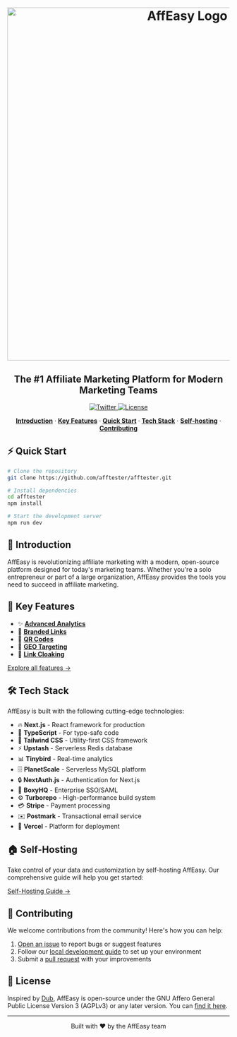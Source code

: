 <h1 align="center">
  <a href="https://affeasy.link">
    <img alt="AffEasy Logo" src="https://affeasy.link/_static/thumbnail.jpg" width="800">
  </a>
</h1>

<h2 align="center">The #1 Affiliate Marketing Platform for Modern Marketing Teams</h2>

<p align="center">
  <a href="https://twitter.com/ritanshu675">
    <img src="https://img.shields.io/twitter/follow/ritanshu675?style=flat&label=%40ritanshu675&logo=twitter&color=0bf&logoColor=fff" alt="Twitter" />
  </a>
  <a href="https://github.com/afftester/afftester/blob/main/LICENSE.md">
    <img src="https://img.shields.io/github/license/afftester/afftester?label=license&logo=github&color=f80&logoColor=fff" alt="License" />
  </a>
  <!-- Add more relevant badges here -->
</p>

<p align="center">
  <a href="#introduction"><strong>Introduction</strong></a> ·
  <a href="#key-features"><strong>Key Features</strong></a> ·
  <a href="#quick-start"><strong>Quick Start</strong></a> ·
  <a href="#tech-stack"><strong>Tech Stack</strong></a> ·
  <a href="#self-hosting"><strong>Self-hosting</strong></a> ·
  <a href="#contributing"><strong>Contributing</strong></a>
</p>

## ⚡️ Quick Start

```bash
# Clone the repository
git clone https://github.com/afftester/afftester.git

# Install dependencies
cd afftester
npm install

# Start the development server
npm run dev
```

## 🎯 Introduction

AffEasy is revolutionizing affiliate marketing with a modern, open-source platform designed for today's marketing teams. Whether you're a solo entrepreneur or part of a large organization, AffEasy provides the tools you need to succeed in affiliate marketing.

## 🚀 Key Features

- ✨ [**Advanced Analytics**](https://docs.affeasy.link/features/analytics)
- 🔗 [**Branded Links**](https://docs.affeasy.link/features/branded-links)
- 📱 [**QR Codes**](https://docs.affeasy.link/features/qr-codes)
- 🎯 [**GEO Targeting**](https://docs.affeasy.link/features/geo-targeting)
- 👻 [**Link Cloaking**](https://docs.affeasy.link/features/link-cloaking)

[Explore all features →](https://docs.affeasy.link/features)

## 🛠 Tech Stack

AffEasy is built with the following cutting-edge technologies:

- 🔥 **Next.js** - React framework for production
- 📘 **TypeScript** - For type-safe code
- 🎨 **Tailwind CSS** - Utility-first CSS framework
- ⚡️ **Upstash** - Serverless Redis database
- 📊 **Tinybird** - Real-time analytics
- 🗄️ **PlanetScale** - Serverless MySQL platform
- 🔒 **NextAuth.js** - Authentication for Next.js
- 🔑 **BoxyHQ** - Enterprise SSO/SAML
- ⚙️ **Turborepo** - High-performance build system
- 💳 **Stripe** - Payment processing
- ✉️ **Postmark** - Transactional email service
- 🚀 **Vercel** - Platform for deployment

## 🏠 Self-Hosting

Take control of your data and customization by self-hosting AffEasy. Our comprehensive guide will help you get started:

[Self-Hosting Guide →](https://docs.affeasy.link/self-hosting/guide)

## 👥 Contributing

We welcome contributions from the community! Here's how you can help:

1. [Open an issue](https://github.com/afftester/afftester/issues) to report bugs or suggest features
2. Follow our [local development guide](https://docs.affeasy.link/local-development) to set up your environment
3. Submit a [pull request](https://github.com/afftester/afftester/pull) with your improvements

## 📄 License

Inspired by [Dub](https://dub.co/), AffEasy is open-source under the GNU Affero General Public License Version 3 (AGPLv3) or any later version. You can [find it here](https://[https://github.com/afftester/afftester/blob/main/LICENSE.md).

---

<p align="center">
  Built with ❤️ by the AffEasy team
</p>
